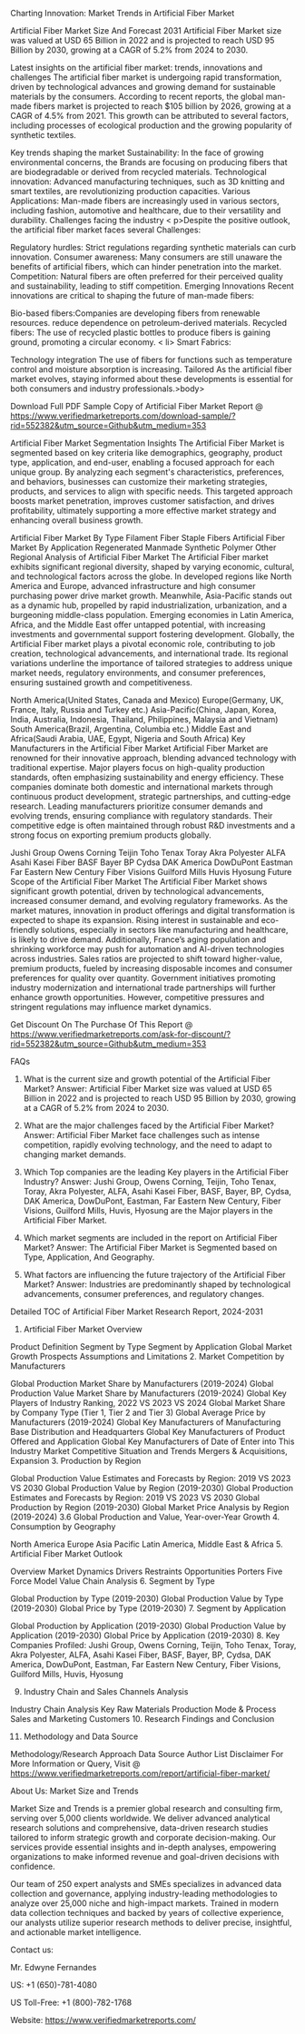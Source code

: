 Charting Innovation: Market Trends in Artificial Fiber Market


Artificial Fiber Market Size And Forecast 2031
Artificial Fiber Market size was valued at USD 65 Billion in 2022 and is projected to reach USD 95 Billion by 2030, growing at a CAGR of 5.2% from 2024 to 2030.

Latest insights on the artificial fiber market: trends, innovations and challenges
The artificial fiber market is undergoing rapid transformation, driven by technological advances and growing demand for sustainable materials by the consumers. According to recent reports, the global man-made fibers market is projected to reach $105 billion by 2026, growing at a CAGR of 4.5% from 2021. This growth can be attributed to several factors, including processes of ecological production and the growing popularity of synthetic textiles.

Key trends shaping the market
Sustainability: In the face of growing environmental concerns, the Brands are focusing on producing fibers that are biodegradable or derived from recycled materials.
Technological innovation: Advanced manufacturing techniques, such as 3D knitting and smart textiles, are revolutionizing production capacities.
Various Applications: Man-made fibers are increasingly used in various sectors, including fashion, automotive and healthcare, due to their versatility and durability.
Challenges facing the industry
< p>Despite the positive outlook, the artificial fiber market faces several Challenges:

Regulatory hurdles: Strict regulations regarding synthetic materials can curb innovation.
Consumer awareness: Many consumers are still unaware the benefits of artificial fibers, which can hinder penetration into the market.
Competition: Natural fibers are often preferred for their perceived quality and sustainability, leading to stiff competition.
Emerging Innovations
Recent innovations are critical to shaping the future of man-made fibers:

Bio-based fibers:Companies are developing fibers from renewable resources. reduce dependence on petroleum-derived materials.
Recycled fibers: The use of recycled plastic bottles to produce fibers is gaining ground, promoting a circular economy.
< li>
Smart Fabrics:

Technology integration The use of fibers for functions such as temperature control and moisture absorption is increasing.
Tailored As the artificial fiber market evolves, staying informed about these developments is essential for both consumers and industry professionals.>body>

Download Full PDF Sample Copy of Artificial Fiber Market Report @ https://www.verifiedmarketreports.com/download-sample/?rid=552382&utm_source=Github&utm_medium=353

Artificial Fiber Market Segmentation Insights
The Artificial Fiber Market is segmented based on key criteria like demographics, geography, product type, application, and end-user, enabling a focused approach for each unique group. By analyzing each segment's characteristics, preferences, and behaviors, businesses can customize their marketing strategies, products, and services to align with specific needs. This targeted approach boosts market penetration, improves customer satisfaction, and drives profitability, ultimately supporting a more effective market strategy and enhancing overall business growth.

Artificial Fiber Market By Type
Filament Fiber
Staple Fibers
Artificial Fiber Market By Application
Regenerated
Manmade Synthetic Polymer
Other
Regional Analysis of Artificial Fiber Market
The Artificial Fiber market exhibits significant regional diversity, shaped by varying economic, cultural, and technological factors across the globe. In developed regions like North America and Europe, advanced infrastructure and high consumer purchasing power drive market growth. Meanwhile, Asia-Pacific stands out as a dynamic hub, propelled by rapid industrialization, urbanization, and a burgeoning middle-class population. Emerging economies in Latin America, Africa, and the Middle East offer untapped potential, with increasing investments and governmental support fostering development. Globally, the Artificial Fiber market plays a pivotal economic role, contributing to job creation, technological advancements, and international trade. Its regional variations underline the importance of tailored strategies to address unique market needs, regulatory environments, and consumer preferences, ensuring sustained growth and competitiveness.

North America(United States, Canada and Mexico)
Europe(Germany, UK, France, Italy, Russia and Turkey etc.)
Asia-Pacific(China, Japan, Korea, India, Australia, Indonesia, Thailand, Philippines, Malaysia and Vietnam)
South America(Brazil, Argentina, Columbia etc.)
Middle East and Africa(Saudi Arabia, UAE, Egypt, Nigeria and South Africa)
Key Manufacturers in the Artificial Fiber Market
Artificial Fiber Market are renowned for their innovative approach, blending advanced technology with traditional expertise. Major players focus on high-quality production standards, often emphasizing sustainability and energy efficiency. These companies dominate both domestic and international markets through continuous product development, strategic partnerships, and cutting-edge research. Leading manufacturers prioritize consumer demands and evolving trends, ensuring compliance with regulatory standards. Their competitive edge is often maintained through robust R&D investments and a strong focus on exporting premium products globally.

Jushi Group
Owens Corning
Teijin
Toho Tenax
Toray
Akra Polyester
ALFA
Asahi Kasei Fiber
BASF
Bayer
BP
Cydsa
DAK America
DowDuPont
Eastman
Far Eastern New Century
Fiber Visions
Guilford Mills
Huvis
Hyosung
Future Scope of the Artificial Fiber Market
The Artificial Fiber Market shows significant growth potential, driven by technological advancements, increased consumer demand, and evolving regulatory frameworks. As the market matures, innovation in product offerings and digital transformation is expected to shape its expansion. Rising interest in sustainable and eco-friendly solutions, especially in sectors like manufacturing and healthcare, is likely to drive demand. Additionally, France’s aging population and shrinking workforce may push for automation and AI-driven technologies across industries. Sales ratios are projected to shift toward higher-value, premium products, fueled by increasing disposable incomes and consumer preferences for quality over quantity. Government initiatives promoting industry modernization and international trade partnerships will further enhance growth opportunities. However, competitive pressures and stringent regulations may influence market dynamics.

Get Discount On The Purchase Of This Report @ https://www.verifiedmarketreports.com/ask-for-discount/?rid=552382&utm_source=Github&utm_medium=353

FAQs
1. What is the current size and growth potential of the Artificial Fiber Market?
Answer: Artificial Fiber Market size was valued at USD 65 Billion in 2022 and is projected to reach USD 95 Billion by 2030, growing at a CAGR of 5.2% from 2024 to 2030.

2. What are the major challenges faced by the Artificial Fiber Market?
Answer: Artificial Fiber Market face challenges such as intense competition, rapidly evolving technology, and the need to adapt to changing market demands.

3. Which Top companies are the leading Key players in the Artificial Fiber Industry?
Answer: Jushi Group, Owens Corning, Teijin, Toho Tenax, Toray, Akra Polyester, ALFA, Asahi Kasei Fiber, BASF, Bayer, BP, Cydsa, DAK America, DowDuPont, Eastman, Far Eastern New Century, Fiber Visions, Guilford Mills, Huvis, Hyosung are the Major players in the Artificial Fiber Market.

4. Which market segments are included in the report on Artificial Fiber Market?
Answer: The Artificial Fiber Market is Segmented based on Type, Application, And Geography.

5. What factors are influencing the future trajectory of the Artificial Fiber Market?
Answer: Industries are predominantly shaped by technological advancements, consumer preferences, and regulatory changes.

Detailed TOC of Artificial Fiber Market Research Report, 2024-2031
1. Artificial Fiber Market Overview

Product Definition
Segment by Type
Segment by Application
Global Market Growth Prospects
Assumptions and Limitations
2. Market Competition by Manufacturers

Global Production Market Share by Manufacturers (2019-2024)
Global Production Value Market Share by Manufacturers (2019-2024)
Global Key Players of Industry Ranking, 2022 VS 2023 VS 2024
Global Market Share by Company Type (Tier 1, Tier 2 and Tier 3)
Global Average Price by Manufacturers (2019-2024)
Global Key Manufacturers of Manufacturing Base Distribution and Headquarters
Global Key Manufacturers of Product Offered and Application
Global Key Manufacturers of Date of Enter into This Industry
Market Competitive Situation and Trends
Mergers & Acquisitions, Expansion
3. Production by Region

Global Production Value Estimates and Forecasts by Region: 2019 VS 2023 VS 2030
Global Production Value by Region (2019-2030)
Global Production Estimates and Forecasts by Region: 2019 VS 2023 VS 2030
Global Production by Region (2019-2030)
Global Market Price Analysis by Region (2019-2024) 3.6 Global Production and Value, Year-over-Year Growth
4. Consumption by Geography

North America
Europe
Asia Pacific
Latin America, Middle East & Africa
5. Artificial Fiber Market Outlook

Overview
Market Dynamics
Drivers
Restraints
Opportunities
Porters Five Force Model
Value Chain Analysis 
6. Segment by Type

Global Production by Type (2019-2030)
Global Production Value by Type (2019-2030)
Global Price by Type (2019-2030)
7. Segment by Application

Global Production by Application (2019-2030)
Global Production Value by Application (2019-2030)
Global Price by Application (2019-2030)
8. Key Companies Profiled: Jushi Group, Owens Corning, Teijin, Toho Tenax, Toray, Akra Polyester, ALFA, Asahi Kasei Fiber, BASF, Bayer, BP, Cydsa, DAK America, DowDuPont, Eastman, Far Eastern New Century, Fiber Visions, Guilford Mills, Huvis, Hyosung

9. Industry Chain and Sales Channels Analysis

Industry Chain Analysis
Key Raw Materials
Production Mode & Process
Sales and Marketing
Customers
10. Research Findings and Conclusion

11. Methodology and Data Source

Methodology/Research Approach
Data Source
Author List
Disclaimer
For More Information or Query, Visit @ https://www.verifiedmarketreports.com/report/artificial-fiber-market/

About Us: Market Size and Trends

Market Size and Trends is a premier global research and consulting firm, serving over 5,000 clients worldwide. We deliver advanced analytical research solutions and comprehensive, data-driven research studies tailored to inform strategic growth and corporate decision-making. Our services provide essential insights and in-depth analyses, empowering organizations to make informed revenue and goal-driven decisions with confidence.

Our team of 250 expert analysts and SMEs specializes in advanced data collection and governance, applying industry-leading methodologies to analyze over 25,000 niche and high-impact markets. Trained in modern data collection techniques and backed by years of collective experience, our analysts utilize superior research methods to deliver precise, insightful, and actionable market intelligence.

Contact us:

Mr. Edwyne Fernandes

US: +1 (650)-781-4080

US Toll-Free: +1 (800)-782-1768

Website: https://www.verifiedmarketreports.com/
